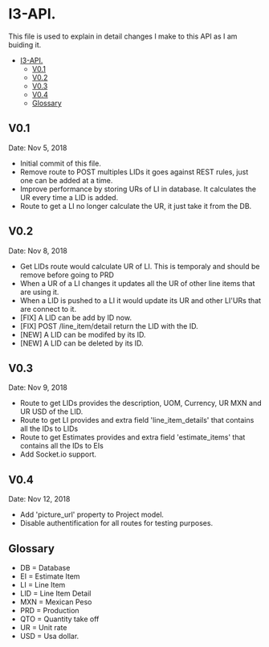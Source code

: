 # I3-API.
This file is used to explain in detail changes I make to this API as I am buiding it.

<!-- TOC -->

- [I3-API.](#i3-api)
  - [V0.1](#v01)
  - [V0.2](#v02)
  - [V0.3](#v03)
  - [V0.4](#v04)
  - [Glossary](#glossary)

<!-- /TOC -->

## V0.1
Date: Nov 5, 2018

* Initial commit of this file.
* Remove route to POST multiples LIDs it goes against REST rules, just one can be added at a time.
* Improve performance by storing URs of LI in database. It calculates the UR every time a LID is added.
* Route to get a LI no longer calculate the UR, it just take it from the DB.

## V0.2
Date: Nov 8, 2018

* Get LIDs route would calculate UR of LI. This is temporaly and should be remove before going to PRD
* When a UR of a LI changes it updates all the UR of other line items that are using it.
* When a LID is pushed to a LI it would update its UR and other LI'URs that are connect to it.
* [FIX] A LID can be add by ID now.
* [FIX] POST /line_item/detail return the LID with the ID.
* [NEW] A LID can be modifed by its ID.
* [NEW] A LID can be deleted by its ID.

## V0.3
Date: Nov 9, 2018

* Route to get LIDs provides the description, UOM, Currency, UR MXN and UR USD of the LID.
* Route to get LI provides and extra field 'line_item_details' that contains all the IDs to LIDs
* Route to get Estimates provides and extra field 'estimate_items' that contains all the IDs to EIs
* Add Socket.io support.

## V0.4
Date: Nov 12, 2018

* Add 'picture_url' property to Project model.
* Disable authentification for all routes for testing purposes.

## Glossary

* DB = Database
* EI = Estimate Item
* LI = Line Item
* LID = Line Item Detail
* MXN = Mexican Peso
* PRD = Production
* QTO = Quantity take off
* UR = Unit rate
* USD = Usa dollar.

